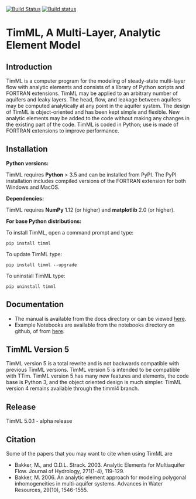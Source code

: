 [![Build Status](https://travis-ci.org/mbakker7/timml.svg?branch=master)](https://travis-ci.org/mbakker7/timml)
[![Build status](https://ci.appveyor.com/api/projects/status/h5y9fpjdb092kphg/branch/master?svg=true)](https://ci.appveyor.com/project/mbakker7/timml/branch/master)

# TimML, A Multi-Layer, Analytic Element Model

## Introduction

TimML is a computer program for the modeling of steady-state multi-layer flow with analytic elements
and consists of a library of Python scripts and FORTRAN extensions.
TimML may be applied to an arbitrary number of aquifers and leaky layers.
The head, flow, and leakage between aquifers may be computed analytically at any point in the aquifer system.
The design of TimML is object-oriented and has been kept simple and flexible.
New analytic elements may be added to the code without making any changes in the existing part of the code.
TimML is coded in Python; use is made of FORTRAN extensions to improve performance.

## Installation

**Python versions:**

TimML requires **Python** > 3.5 and can be installed from PyPI.
The PyPI installation includes compiled versions of the FORTRAN extension
for both Windows and MacOS.


**Dependencies:**

TimML requires **NumPy** 1.12 (or higher) and **matplotlib** 2.0 (or higher). 

**For base Python distributions:**

To install TimML, open a command prompt and type:

    pip install timml

To update TimML type:

    pip install timml --upgrade

To uninstall TimML type:

    pip uninstall timml
    
## Documentation

* The manual is available from the docs directory or can be viewed [here](http://mbakker7.github.io/timml/docs/builddocs/html/index.html).
* Example Notebooks are available from the notebooks directory on github, of from [here](https://github.com/mbakker7/timml/tree/master/notebooks).

## TimML Version 5

TimML version 5 is a total rewrite and is not backwards compatible with previous TimML versions.
TimML version 5 is intended to be compatible with TTim.
TimML version 5 has many new features and elements, the code base is Python 3, and the object oriented design is much simpler.
TimML version 4 remains available through the timml4 branch.

## Release
TimML 5.0.1 - alpha release

## Citation

Some of the papers that you may want to cite when using TimML are

* Bakker, M., and O.D.L. Strack. 2003. Analytic Elements for Multiaquifer Flow. Journal of Hydrology, 271(1-4), 119-129.
* Bakker, M. 2006. An analytic element approach for modeling polygonal inhomogeneities in multi-aquifer systems. Advances in Water Resources, 29(10), 1546-1555.
